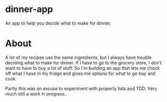 dinner-app
==========

An app to help you decide what to make for dinner.

About
==========
A lot of my recipes use the same ingredients, but I always have trouble deciding what to make for dinner. If I have to go to the grocery store, I don't want to have to buy a lot of stuff. So I'm building an app that lets me check off what I have in my fridge and gives me options for what to go buy and cook.

Partly this was an excuse to experiment with property lists and TDD. Very much still a work in progress.
